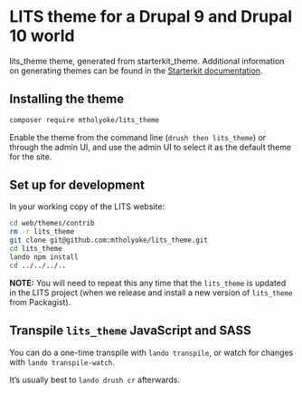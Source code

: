 # LITS theme for a Drupal 9 and Drupal 10 world

lits_theme theme, generated from starterkit_theme. Additional information on generating themes can be found in the [Starterkit documentation](https://www.drupal.org/docs/core-modules-and-themes/core-themes/starterkit-theme).



## Installing the theme

```bash
composer require mtholyoke/lits_theme
```

Enable the theme from the command line (`drush then lits_theme`) or through the admin UI, and use the admin UI to select it as the default theme for the site.


## Set up for development

In your working copy of the LITS website:

```bash
cd web/themes/contrib
rm -r lits_theme
git clone git@github.com:mtholyoke/lits_theme.git
cd lits_theme
lando npm install
cd ../../../..
```

**NOTE:** You will need to repeat this any time that the `lits_theme` is updated in the LITS project (when we release and install a new version of `lits_theme` from Packagist).



## Transpile `lits_theme` JavaScript and SASS

You can do a one-time transpile with `lando transpile`, or watch for changes with `lando transpile-watch`.

It’s usually best to `lando drush cr` afterwards.
